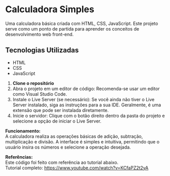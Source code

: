 # Calculadora Simples

Uma calculadora básica criada com  HTML, CSS, JavaScript. Este projeto serve como um ponto de partida para aprender os conceitos de desenvolvimento web front-end.

## Tecnologias Utilizadas
* HTML
* CSS
* JavaScript

1. **Clone o repositório**
2. Abra o projeto em um editor de código: Recomenda-se usar um editor como Visual Studio Code.
3. Instale o Live Server (se necessário): Se você ainda não tiver o Live Server instalado, siga as instruções para a sua IDE. Geralmente, é uma extensão que pode ser instalada diretamente.
4. Inicie o servidor: Clique com o botão direito dentro da pasta do projeto e selecione a opção de iniciar o Live Server.
   
**Funcionamento: <br>**
A calculadora realiza as operações básicas de adição, subtração, multiplicação e divisão. A interface é simples e intuitiva, permitindo que o usuário insira os números e selecione a operação desejada.

**Referências: <br>**
Este código foi feito com referência ao tutorial abaixo.  
Tutorial completo: https://www.youtube.com/watch?v=KCfaPZ2t2yA
